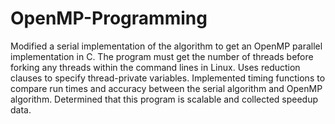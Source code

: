 # OpenMP-Programming
Modified a serial implementation of the algorithm to get an OpenMP parallel implementation in C. The program must get the number of threads before forking any threads within the command lines in Linux. Uses reduction clauses to specify thread-private variables. Implemented timing functions to compare run times and accuracy between the serial algorithm and OpenMP algorithm. Determined that this program is scalable and collected speedup data. 
